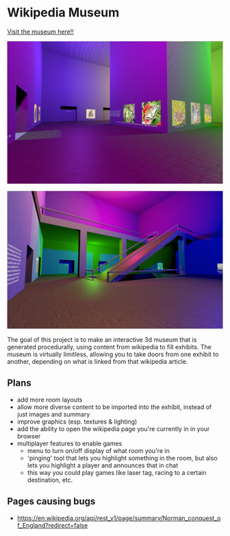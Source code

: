# Wikipedia Museum

[Visit the museum here!!](https://m4ym4y.github.io/wikipedia-museum/)

![screenshot of the 'butterfly' room](./docs/screenshot2.png)

![screenshot of the 'life' room](./docs/screenshot3.png)

The goal of this project is to make an interactive 3d museum that is generated
procedurally, using content from wikipedia to fill exhibits. The museum is
virtually limitless, allowing you to take doors from one exhibit to another,
depending on what is linked from that wikipedia article.

## Plans

- add more room layouts
- allow more diverse content to be imported into the exhibit, instead of just images and summary
- improve graphics (esp. textures & lighting)
- add the ability to open the wikipedia page you're currently in in your browser
- multiplayer features to enable games
  - menu to turn on/off display of what room you're in
  - 'pinging' tool that lets you highlight something in the room, but also lets you highlight a player and announces that in chat
  - this way you could play games like laser tag, racing to a certain destination, etc.

## Pages causing bugs

- https://en.wikipedia.org/api/rest_v1/page/summary/Norman_conquest_of_England?redirect=false
